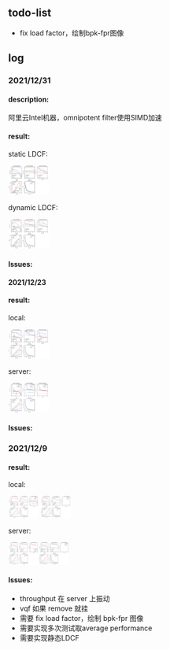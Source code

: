 ## todo-list

- fix load factor，绘制bpk-fpr图像



## log

### 2021/12/31

#### description:

阿里云Intel机器，omnipotent filter使用SIMD加速

#### result:

static LDCF:

<img src="2021-12-30-intel.png" alt="2021-12-30-intel" style="zoom:8%;" /> 

dynamic LDCF:

<img src="2021-12-29-intel.png" alt="2021-12-29-intel" style="zoom:8%;" /> 

#### Issues:



#### 2021/12/23

#### result:

local:

<img src="2021-12-23-local.png" alt="2021-12-23-local" style="zoom:8%;" /> 

server:

<img src="2021-12-23-server.png" alt="2021-12-23-server" style="zoom:8%;" /> 

#### Issues:





### 2021/12/9

#### result:

local:

<img src="2021-12-9-local-size_25_with_remove.png" alt="2021-12-9-local-size_25_with_remove" style="zoom:6%;" /> <img src="2021-12-9-local-size_25_without_remove.png" alt="2021-12-9-local-size_25_without_remove" style="zoom: 6%;" />

server:

<img src="2021-12-9-server-size_25_with_remove.png" alt="2021-12-9-server-size_25_with_remove" style="zoom:6%;" /><img src="2021-12-9-server-size_25_without_remove.png" alt="2021-12-9-server-size_25_without_remove" style="zoom:6%;" />

#### Issues:

- throughput 在 server 上振动
- vqf 如果 remove 就挂
- 需要 fix load factor，绘制 bpk-fpr 图像
- 需要实现多次测试取average performance
- 需要实现静态LDCF
